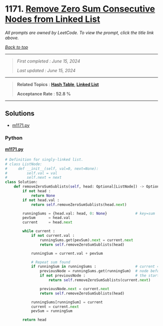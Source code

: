 # 1171. [Remove Zero Sum Consecutive Nodes from Linked List](<https://leetcode.com/problems/remove-zero-sum-consecutive-nodes-from-linked-list>)

*All prompts are owned by LeetCode. To view the prompt, click the title link above.*

*[Back to top](<../README.md>)*

------

> *First completed : June 15, 2024*
>
> *Last updated : June 15, 2024*

------

> **Related Topics** : **[Hash Table](<by_topic/Hash Table.md>), [Linked List](<by_topic/Linked List.md>)**
>
> **Acceptance Rate** : **52.8 %**

------

## Solutions

- [m1171.py](<../my-submissions/m1171.py>)
### Python
#### [m1171.py](<../my-submissions/m1171.py>)
```Python
# Definition for singly-linked list.
# class ListNode:
#     def __init__(self, val=0, next=None):
#         self.val = val
#         self.next = next
class Solution:
    def removeZeroSumSublists(self, head: Optional[ListNode]) -> Optional[ListNode]:
        if not head :
            return None
        if not head.val :
            return self.removeZeroSumSublists(head.next)

        runningSums = {head.val: head, 0: None}             # key=sum   val=previousNode
        pevSum      = head.val
        current     = head.next

        while current :
            if not current.val :
                runningSums.get(pevSum).next = current.next
                return self.removeZeroSumSublists(head)

            runningSum = current.val + pevSum

            # Repeat sum found
            if runningSum in runningSums :                  # current = node right after the sequence
                previousNode = runningSums.get(runningSum)  # node before the node that starts the sequence
                if not previousNode :                       # the starting point is the head
                    return self.removeZeroSumSublists(current.next)

                previousNode.next = current.next
                return self.removeZeroSumSublists(head)

            runningSums[runningSum] = current
            current = current.next
            pevSum = runningSum

        return head
```

